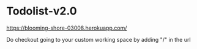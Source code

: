 # Todolist-v2.0
https://blooming-shore-03008.herokuapp.com/

Do checkout going to your custom working space by adding "/<yourspace>" in the url
